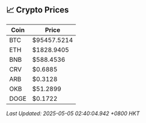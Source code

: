 ## 📈 Crypto Prices

| Coin | Price |
| ---- | ----- |
| BTC | $95457.5214 |
| ETH | $1828.9405 |
| BNB | $588.4536 |
| CRV | $0.6885 |
| ARB | $0.3128 |
| OKB | $51.2899 |
| DOGE | $0.1722 |

_Last Updated: 2025-05-05 02:40:04.942 +0800 HKT_